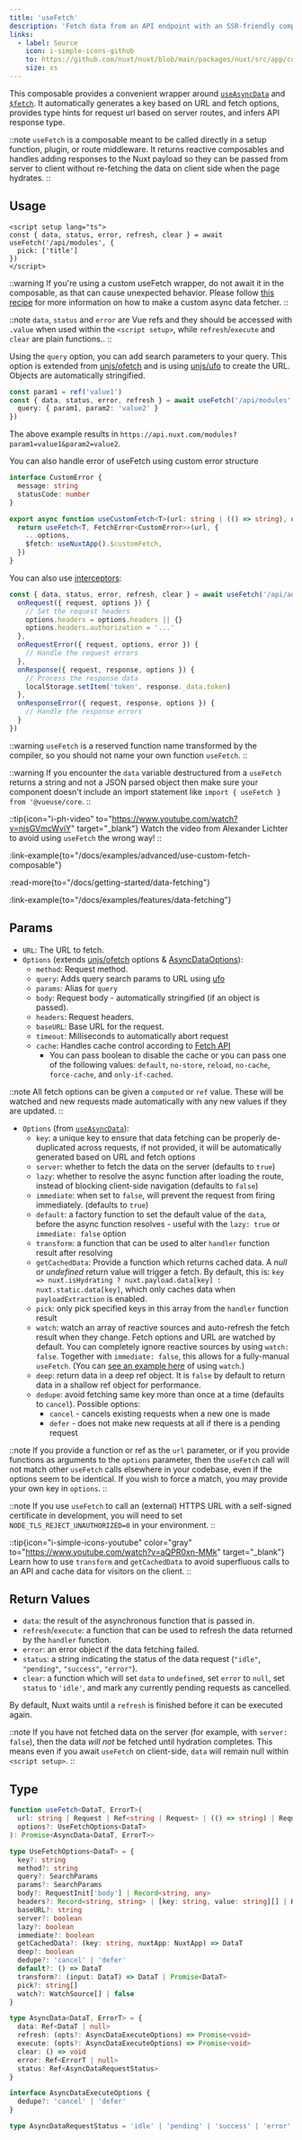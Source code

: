 ```yaml
---
title: 'useFetch'
description: 'Fetch data from an API endpoint with an SSR-friendly composable.'
links:
  - label: Source
    icon: i-simple-icons-github
    to: https://github.com/nuxt/nuxt/blob/main/packages/nuxt/src/app/composables/fetch.ts
    size: xs
---
```


This composable provides a convenient wrapper around [`useAsyncData`](/docs/api/composables/use-async-data) and [`$fetch`](/docs/api/utils/dollarfetch).
It automatically generates a key based on URL and fetch options, provides type hints for request url based on server routes, and infers API response type.

::note
`useFetch` is a composable meant to be called directly in a setup function, plugin, or route middleware. It returns reactive composables and handles adding responses to the Nuxt payload so they can be passed from server to client without re-fetching the data on client side when the page hydrates.
::

## Usage

```vue [pages/modules.vue]
<script setup lang="ts">
const { data, status, error, refresh, clear } = await useFetch('/api/modules', {
  pick: ['title']
})
</script>
```

::warning
If you're using a custom useFetch wrapper, do not await it in the composable, as that can cause unexpected behavior. Please follow [this recipe](/docs/guide/recipes/custom-usefetch#custom-usefetch) for more information on how to make a custom async data fetcher.
::

::note
`data`, `status` and `error` are Vue refs and they should be accessed with `.value` when used within the `<script setup>`, while `refresh`/`execute` and `clear` are plain functions..
::

Using the `query` option, you can add search parameters to your query. This option is extended from [unjs/ofetch](https://github.com/unjs/ofetch) and is using [unjs/ufo](https://github.com/unjs/ufo) to create the URL. Objects are automatically stringified.

```ts
const param1 = ref('value1')
const { data, status, error, refresh } = await useFetch('/api/modules', {
  query: { param1, param2: 'value2' }
})
```

The above example results in `https://api.nuxt.com/modules?param1=value1&param2=value2`.

You can also handle error of useFetch using custom error structure
```ts
interface CustomError {
  message: string
  statusCode: number
}

export async function useCustomFetch<T>(url: string | (() => string), options?: UseFetchOptions<T>) {
  return useFetch<T, FetchError<CustomError>>(url, {
    ...options,
    $fetch: useNuxtApp().$customFetch,
  })
}
```

You can also use [interceptors](https://github.com/unjs/ofetch#%EF%B8%8F-interceptors):

```ts
const { data, status, error, refresh, clear } = await useFetch('/api/auth/login', {
  onRequest({ request, options }) {
    // Set the request headers
    options.headers = options.headers || {}
    options.headers.authorization = '...'
  },
  onRequestError({ request, options, error }) {
    // Handle the request errors
  },
  onResponse({ request, response, options }) {
    // Process the response data
    localStorage.setItem('token', response._data.token)
  },
  onResponseError({ request, response, options }) {
    // Handle the response errors
  }
})
```

::warning
`useFetch` is a reserved function name transformed by the compiler, so you should not name your own function `useFetch`.
::

::warning
If you encounter the `data` variable destructured from a `useFetch` returns a string and not a JSON parsed object then make sure your component doesn't include an import statement like `import { useFetch } from '@vueuse/core`.
::

::tip{icon="i-ph-video" to="https://www.youtube.com/watch?v=njsGVmcWviY" target="_blank"}
Watch the video from Alexander Lichter to avoid using `useFetch` the wrong way!
::

:link-example{to="/docs/examples/advanced/use-custom-fetch-composable"}

:read-more{to="/docs/getting-started/data-fetching"}

:link-example{to="/docs/examples/features/data-fetching"}

## Params

- `URL`: The URL to fetch.
- `Options` (extends [unjs/ofetch](https://github.com/unjs/ofetch) options & [AsyncDataOptions](/docs/api/composables/use-async-data#params)):
  - `method`: Request method.
  - `query`: Adds query search params to URL using [ufo](https://github.com/unjs/ufo)
  - `params`: Alias for `query`
  - `body`: Request body - automatically stringified (if an object is passed).
  - `headers`: Request headers.
  - `baseURL`: Base URL for the request.
  - `timeout`: Milliseconds to automatically abort request
  - `cache`: Handles cache control according to [Fetch API](https://developer.mozilla.org/en-US/docs/Web/API/fetch#cache)
    - You can pass boolean to disable the cache or you can pass one of the following values: `default`, `no-store`, `reload`, `no-cache`, `force-cache`, and `only-if-cached`.

::note
All fetch options can be given a `computed` or `ref` value. These will be watched and new requests made automatically with any new values if they are updated.
::

- `Options` (from [`useAsyncData`](/docs/api/composables/use-async-data)):
  - `key`: a unique key to ensure that data fetching can be properly de-duplicated across requests, if not provided, it will be automatically generated based on URL and fetch options
  - `server`: whether to fetch the data on the server (defaults to `true`)
  - `lazy`: whether to resolve the async function after loading the route, instead of blocking client-side navigation (defaults to `false`)
  - `immediate`: when set to `false`, will prevent the request from firing immediately. (defaults to `true`)
  - `default`: a factory function to set the default value of the `data`, before the async function resolves - useful with the `lazy: true` or `immediate: false` option
  - `transform`: a function that can be used to alter `handler` function result after resolving
  - `getCachedData`: Provide a function which returns cached data. A _null_ or _undefined_ return value will trigger a fetch. By default, this is: `key => nuxt.isHydrating ? nuxt.payload.data[key] : nuxt.static.data[key]`, which only caches data when `payloadExtraction` is enabled.
  - `pick`: only pick specified keys in this array from the `handler` function result
  - `watch`: watch an array of reactive sources and auto-refresh the fetch result when they change. Fetch options and URL are watched by default. You can completely ignore reactive sources by using `watch: false`. Together with `immediate: false`, this allows for a fully-manual `useFetch`. (You can [see an example here](/docs/getting-started/data-fetching#watch) of using `watch`.)
  - `deep`: return data in a deep ref object. It is `false` by default to return data in a shallow ref object for performance.
  - `dedupe`: avoid fetching same key more than once at a time (defaults to `cancel`). Possible options:
    - `cancel` - cancels existing requests when a new one is made
    - `defer` - does not make new requests at all if there is a pending request

::note
If you provide a function or ref as the `url` parameter, or if you provide functions as arguments to the `options` parameter, then the `useFetch` call will not match other `useFetch` calls elsewhere in your codebase, even if the options seem to be identical. If you wish to force a match, you may provide your own key in `options`.
::

::note
If you use `useFetch` to call an (external) HTTPS URL with a self-signed certificate in development, you will need to set `NODE_TLS_REJECT_UNAUTHORIZED=0` in your environment.
::

::tip{icon="i-simple-icons-youtube" color="gray" to="https://www.youtube.com/watch?v=aQPR0xn-MMk" target="_blank"}
Learn how to use `transform` and `getCachedData` to avoid superfluous calls to an API and cache data for visitors on the client.
::

## Return Values

- `data`: the result of the asynchronous function that is passed in.
- `refresh`/`execute`: a function that can be used to refresh the data returned by the `handler` function.
- `error`: an error object if the data fetching failed.
- `status`: a string indicating the status of the data request (`"idle"`, `"pending"`, `"success"`, `"error"`).
- `clear`: a function which will set `data` to `undefined`, set `error` to `null`, set `status` to `'idle'`, and mark any currently pending requests as cancelled.

By default, Nuxt waits until a `refresh` is finished before it can be executed again.

::note
If you have not fetched data on the server (for example, with `server: false`), then the data _will not_ be fetched until hydration completes. This means even if you await `useFetch` on client-side, `data` will remain null within `<script setup>`.
::

## Type

```ts [Signature]
function useFetch<DataT, ErrorT>(
  url: string | Request | Ref<string | Request> | (() => string) | Request,
  options?: UseFetchOptions<DataT>
): Promise<AsyncData<DataT, ErrorT>>

type UseFetchOptions<DataT> = {
  key?: string
  method?: string
  query?: SearchParams
  params?: SearchParams
  body?: RequestInit['body'] | Record<string, any>
  headers?: Record<string, string> | [key: string, value: string][] | Headers
  baseURL?: string
  server?: boolean
  lazy?: boolean
  immediate?: boolean
  getCachedData?: (key: string, nuxtApp: NuxtApp) => DataT
  deep?: boolean
  dedupe?: 'cancel' | 'defer'
  default?: () => DataT
  transform?: (input: DataT) => DataT | Promise<DataT>
  pick?: string[]
  watch?: WatchSource[] | false
}

type AsyncData<DataT, ErrorT> = {
  data: Ref<DataT | null>
  refresh: (opts?: AsyncDataExecuteOptions) => Promise<void>
  execute: (opts?: AsyncDataExecuteOptions) => Promise<void>
  clear: () => void
  error: Ref<ErrorT | null>
  status: Ref<AsyncDataRequestStatus>
}

interface AsyncDataExecuteOptions {
  dedupe?: 'cancel' | 'defer'
}

type AsyncDataRequestStatus = 'idle' | 'pending' | 'success' | 'error'
```
